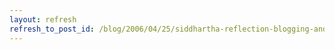 ```yaml
---
layout: refresh
refresh_to_post_id: /blog/2006/04/25/siddhartha-reflection-blogging-and-thinking-before-we-speak/index
---
```

